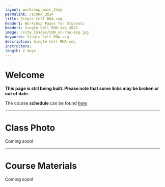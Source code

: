 ```yaml
---
layout: workshop_main_2day
permalink: /scRNA_2024
title: Single Cell RNA-seq
header1: Workshop Pages for Students
header2: Single Cell RNA-seq 2024
image: /site_images/CBW_sc-rna-seq.jpg
keywords: Single Cell RNA-seq
description: Single Cell RNA-seq
instructors: 
length: 2 days
---
```


# Welcome <a id="welcome"></a> 

**This page is still being built. Please note that some links may be broken or out of date.**

The course **schedule** can be found [here](https://bioinformaticsdotca.github.io/scRNA_2024_schedule)

<!-- Meet your **faculty** [here]()  -->

<!-- # Pre-Workshop Materials <a id="preworkshop"></a> -->

<!-- **Pre-work** including programs to install can be found [here]().   -->

<!-- # AWS Module <a id="preworkshop"></a> -->

<!-- Connecting and properly using a cloud computing cluster at the CBW [here]()   -->

***

# Class Photo

Coming soon!

***

# Course Materials

Coming soon!
